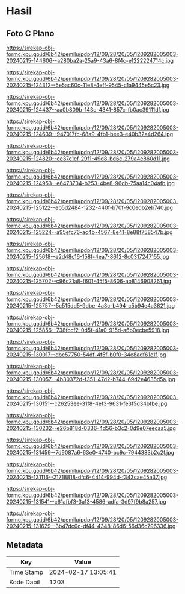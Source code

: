 # Hasil

## Foto C Plano

https://sirekap-obj-formc.kpu.go.id/6b42/pemilu/pdpr/12/09/28/20/05/1209282005003-20240215-144606--a280ba2a-25a9-43a6-8f4c-e1222224714c.jpg

https://sirekap-obj-formc.kpu.go.id/6b42/pemilu/pdpr/12/09/28/20/05/1209282005003-20240215-124312--5e5ac60c-11e8-4eff-9545-c1a9445e5c23.jpg

https://sirekap-obj-formc.kpu.go.id/6b42/pemilu/pdpr/12/09/28/20/05/1209282005003-20240215-124437--aa0b809b-143c-4341-857c-fb0ac39111df.jpg

https://sirekap-obj-formc.kpu.go.id/6b42/pemilu/pdpr/12/09/28/20/05/1209282005003-20240215-124639--947017fc-68a9-4fb1-bee3-e40b32a4d264.jpg

https://sirekap-obj-formc.kpu.go.id/6b42/pemilu/pdpr/12/09/28/20/05/1209282005003-20240215-124820--ce37e1ef-29f1-49d8-bd6c-279a4e860d11.jpg

https://sirekap-obj-formc.kpu.go.id/6b42/pemilu/pdpr/12/09/28/20/05/1209282005003-20240215-124953--e6473734-b253-4be8-96db-75aa14c04afb.jpg

https://sirekap-obj-formc.kpu.go.id/6b42/pemilu/pdpr/12/09/28/20/05/1209282005003-20240215-125122--eb5d2484-1232-440f-b70f-9c0edb2eb740.jpg

https://sirekap-obj-formc.kpu.go.id/6b42/pemilu/pdpr/12/09/28/20/05/1209282005003-20240215-125224--a95efc76-ac4b-4567-8e41-8e88f758547b.jpg

https://sirekap-obj-formc.kpu.go.id/6b42/pemilu/pdpr/12/09/28/20/05/1209282005003-20240215-125618--e2d48c16-158f-4ea7-8612-8c0317247155.jpg

https://sirekap-obj-formc.kpu.go.id/6b42/pemilu/pdpr/12/09/28/20/05/1209282005003-20240215-125702--c96c21a8-f601-45f5-8606-ab8146908261.jpg

https://sirekap-obj-formc.kpu.go.id/6b42/pemilu/pdpr/12/09/28/20/05/1209282005003-20240215-125757--5c515dd5-9dbe-4a3c-b494-c5b94e4a3821.jpg

https://sirekap-obj-formc.kpu.go.id/6b42/pemilu/pdpr/12/09/28/20/05/1209282005003-20240215-125856--738fccf2-0d5f-41a0-915d-a6b0ecbe5918.jpg

https://sirekap-obj-formc.kpu.go.id/6b42/pemilu/pdpr/12/09/28/20/05/1209282005003-20240215-130017--dbc57750-54df-4f5f-b0f0-34e8adf61c1f.jpg

https://sirekap-obj-formc.kpu.go.id/6b42/pemilu/pdpr/12/09/28/20/05/1209282005003-20240215-130057--4b30372d-f351-47d2-b744-69d2e4635d5a.jpg

https://sirekap-obj-formc.kpu.go.id/6b42/pemilu/pdpr/12/09/28/20/05/1209282005003-20240215-130151--c26253ee-31f8-4ef3-9631-fe3f5d34bfbe.jpg

https://sirekap-obj-formc.kpu.go.id/6b42/pemilu/pdpr/12/09/28/20/05/1209282005003-20240215-130232--e26b818d-0336-4d56-b3c2-0d9e07eecaa5.jpg

https://sirekap-obj-formc.kpu.go.id/6b42/pemilu/pdpr/12/09/28/20/05/1209282005003-20240215-131459--7d9087a6-63e0-4740-bc9c-7944383b2c2f.jpg

https://sirekap-obj-formc.kpu.go.id/6b42/pemilu/pdpr/12/09/28/20/05/1209282005003-20240215-131116--21718818-dfc6-4414-994d-f343cae45a37.jpg

https://sirekap-obj-formc.kpu.go.id/6b42/pemilu/pdpr/12/09/28/20/05/1209282005003-20240215-131541--c61afbf3-3a13-4586-adfa-3d97f9b8a257.jpg

https://sirekap-obj-formc.kpu.go.id/6b42/pemilu/pdpr/12/09/28/20/05/1209282005003-20240215-131629--3b47dc0c-df44-4348-86d6-56d36c796336.jpg


## Metadata

| Key        | Value               |
| ---------- | ------------------- |
| Time Stamp | 2024-02-17 13:05:41 |
| Kode Dapil | 1203                |



